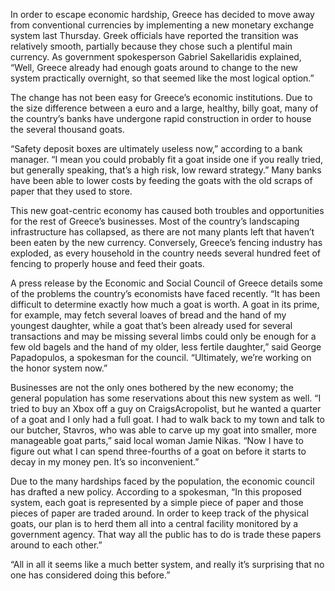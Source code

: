 In order to escape economic hardship, Greece has decided to move away from conventional currencies by implementing a new monetary exchange system last Thursday. Greek officials have reported the transition was relatively smooth, partially because they chose such a plentiful main currency. As government spokesperson Gabriel Sakellaridis explained, “Well, Greece already had enough goats around to change to the new system practically overnight, so that seemed like the most logical option.”

The change has not been easy for Greece’s economic institutions. Due to the size difference between a euro and a large, healthy, billy goat, many of the country’s banks have undergone rapid construction in order to house the several thousand goats.

“Safety deposit boxes are ultimately useless now,” according to a bank manager. “I mean you could probably fit a goat inside one if you really tried, but generally speaking, that’s a high risk, low reward strategy.” Many banks have been able to lower costs by feeding the goats with the old scraps of paper that they used to store.

This new goat-centric economy has caused both troubles and opportunities for the rest of Greece’s businesses. Most of the country’s landscaping infrastructure has collapsed, as there are not many plants left that haven’t been eaten by the new currency. Conversely, Greece’s fencing industry has exploded, as every household in the country needs several hundred feet of fencing to properly house and feed their goats.A press release by the Economic and Social Council of Greece details some of the problems the country’s economists have faced recently. “It has been difficult to determine exactly how much a goat is worth. A goat in its prime, for example, may fetch several loaves of bread and the hand of my youngest daughter, while a goat that’s been already used for several transactions and may be missing several limbs could only be enough for a few old bagels and the hand of my older, less fertile daughter,” said George Papadopulos, a spokesman for the council. “Ultimately, we’re working on the honor system now.”Businesses are not the only ones bothered by the new economy; the general population has some reservations about this new system as well. “I tried to buy an Xbox off a guy on CraigsAcropolist, but he wanted a quarter of a goat and I only had a full goat. I had to walk back to my town and talk to our butcher, Stavros, who was able to carve up my goat into smaller, more manageable goat parts,” said local woman Jamie Nikas. “Now I have to figure out what I can spend three-fourths of a goat on before it starts to decay in my money pen. It’s so inconvenient.”Due to the many hardships faced by the population, the economic council has drafted a new policy. According to a spokesman, “In this proposed system, each goat is represented by a simple piece of paper and those pieces of paper are traded around. In order to keep track of the physical goats, our plan is to herd them all into a central facility monitored by a government agency. That way all the public has to do is trade these papers around to each other.”“All in all it seems like a much better system, and really it’s surprising that no one has considered doing this before.”
